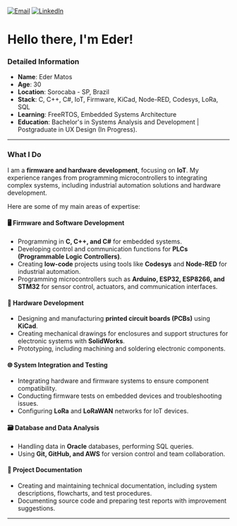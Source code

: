 
[![Email](https://img.shields.io/badge/Email-D14836?style=for-the-badge&logo=mail.ru&logoColor=white)](mailto:edermattos@outlook.com) [![LinkedIn](https://img.shields.io/badge/LinkedIn-0077B5?style=for-the-badge&logo=linkedin&logoColor=white)](https://www.linkedin.com/in/edermatos/)  

#  Hello there, I'm Eder!

### Detailed Information
- **Name**: Eder Matos 
- **Age**: 30 
- **Location**: Sorocaba - SP, Brazil  
- **Stack**: C, C++, C#, IoT, Firmware, KiCad, Node-RED, Codesys, LoRa, SQL  
- **Learning**: FreeRTOS, Embedded Systems Architecture  
- **Education**: Bachelor's in Systems Analysis and Development |
 Postgraduate in UX Design (In Progress).

---

### What I Do

I am a **firmware and hardware development**, focusing on **IoT**. My experience ranges from programming microcontrollers to integrating complex systems, including industrial automation solutions and hardware development.  

Here are some of my main areas of expertise:  

#### 🖥️ **Firmware and Software Development**  
- Programming in **C, C++, and C#** for embedded systems.  
- Developing control and communication functions for **PLCs (Programmable Logic Controllers)**.  
- Creating **low-code** projects using tools like **Codesys** and **Node-RED** for industrial automation.  
- Programming microcontrollers such as **Arduino, ESP32, ESP8266, and STM32** for sensor control, actuators, and communication interfaces.  

#### 🔧 **Hardware Development**  
- Designing and manufacturing **printed circuit boards (PCBs)** using **KiCad**.  
- Creating mechanical drawings for enclosures and support structures for electronic systems with **SolidWorks**.  
- Prototyping, including machining and soldering electronic components.  

#### 🌐 **System Integration and Testing**  
- Integrating hardware and firmware systems to ensure component compatibility.  
- Conducting firmware tests on embedded devices and troubleshooting issues.  
- Configuring **LoRa** and **LoRaWAN** networks for IoT devices.  
  
#### 🗃️ **Database and Data Analysis**  
- Handling data in **Oracle** databases, performing SQL queries.  
- Using **Git, GitHub, and AWS** for version control and team collaboration.  

#### 📄 **Project Documentation**  
- Creating and maintaining technical documentation, including system descriptions, flowcharts, and test procedures.  
- Documenting source code and preparing test reports with improvement suggestions.  


---


